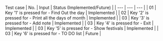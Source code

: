 Test case
| No. | Input | Status (Implemented/Future) |
| --- | --- | --- |
| 01 | Key '1' is pressed for - Find Out the day | Implemented |
| 02 | Key '2' is pressed for - Print all the days of month | Implemented |
| 03 | Key '3' is pressed for - Add note | Implemented |
| 03 | Key '4' is pressed for - Exit | Implemented |
| 03 | Key '5' is pressed for - Show festivals | Implemented |
| 03 | Key '6' is pressed for - TO DO list | Future |